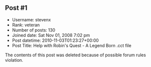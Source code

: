 ## Post #1
- Username: stevenx
- Rank: veteran
- Number of posts: 130
- Joined date: Sat Nov 01, 2008 7:02 pm
- Post datetime: 2010-11-03T01:23:27+00:00
- Post Title: Help with Robin's Quest - A Legend Born .cct file

The contents of this post was deleted because of possible forum rules violation.
